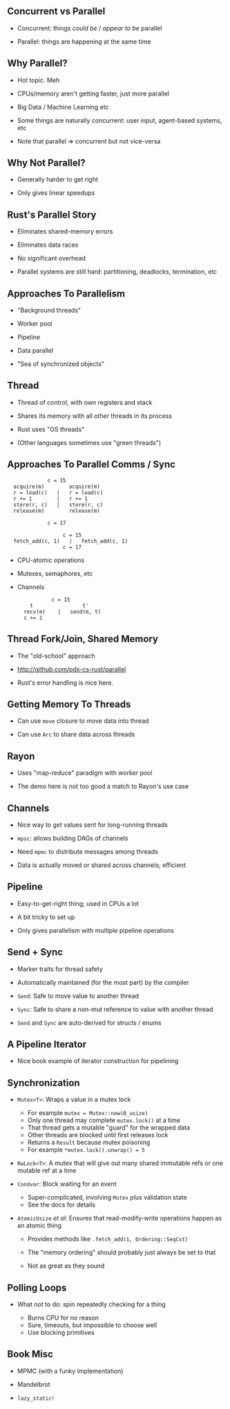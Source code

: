 ## Concurrent vs Parallel

* Concurrent: things *could be* / *appear to be* parallel

* Parallel: things are happening at the same time

## Why Parallel?

* Hot topic. Meh

* CPUs/memory aren't getting faster, just more parallel

* Big Data / Machine Learning etc

* Some things are naturally concurrent: user input,
  agent-based systems, etc

* Note that parallel ⇒ concurrent but not vice-versa

## Why Not Parallel?

* Generally harder to get right

* Only gives linear speedups

## Rust's Parallel Story

* Eliminates shared-memory errors

* Eliminates data races

* No significant overhead

* Parallel systems are still hard: partitioning, deadlocks,
  termination, etc

## Approaches To Parallelism

* "Background threads"

* Worker pool

* Pipeline

* Data parallel

* "Sea of synchronized objects"

## Thread

* Thread of control, with own registers and stack

* Shares its memory with all other threads in its process

* Rust uses "OS threads"

* (Other languages sometimes use "green threads")

## Approaches To Parallel Comms / Sync

                 c = 15
      acquire(m)        acquire(m)
      r = load(c)   |   r = load(c)
      r += 1        |   r += 1
      store(r, c)   |   store(r, c)
      release(m)        release(m)
      
                 c = 17

                      c = 15
      fetch_add(c, 1)   |   fetch_add(c, 1)
                      c = 17

* CPU-atomic operations

* Mutexes, semaphores, etc

* Channels

                 c = 15
          t                t'
        recv(m)    |   send(m, t)
        c += 1

## Thread Fork/Join, Shared Memory

* The "old-school" approach

* <http://github.com/pdx-cs-rust/parallel>

* Rust's error handling is nice here.

## Getting Memory To Threads

* Can use `move` closure to move data into thread

* Can use `Arc` to share data across threads

## Rayon

* Uses "map-reduce" paradigm with worker pool

* The demo here is not too good a match to Rayon's use case

## Channels

* Nice way to get values sent for long-running threads

* `mpsc`: allows building DAGs of channels

* Need `mpmc` to distribute messages among threads

* Data is actually moved or shared across channels;
  efficient

## Pipeline

* Easy-to-get-right thing; used in CPUs a lot

* A bit tricky to set up

* Only gives parallelism with multiple pipeline operations

## Send + Sync

* Marker traits for thread safety

* Automatically maintained (for the most part) by the
  compiler
  
* `Send`: Safe to move value to another thread

* `Sync`: Safe to share a non-mut reference to value with
  another thread

* `Send` and `Sync` are auto-derived for structs / enums

## A Pipeline Iterator

* Nice book example of iterator construction for pipelining

## Synchronization

* `Mutex<T>`: Wraps a value in a mutex lock

  * For example `mutex = Mutex::new(0_usize)`
  * Only one thread may complete `mutex.lock()` at a time
  * That thread gets a mutable "guard" for the wrapped data
  * Other threads are blocked until first releases lock
  * Returns a `Result` because mutex poisoning
  * For example `*mutex.lock().unwrap() = 5`

* `RwLock<T>`: A mutex that will give out many shared
  immutable refs or one mutable ref at a time

* `Condvar`: Block waiting for an event

  * Super-complicated, involving `Mutex` plus validation state
  * See the docs for details

* `AtomicUsize` *et al*: Ensures that read-modify-write
  operations happen as an atomic thing
  
  * Provides methods like `.fetch_add(1, Ordering::SeqCst)`
  
  * The "memory ordering" should probably just always be set
    to that

  * Not as great as they sound
  
## Polling Loops

* What *not* to do: spin repeatedly checking for a thing

    * Burns CPU for no reason
    * Sure, timeouts, but impossible to choose well
    * Use blocking primitives

## Book Misc

* MPMC (with a funky implementation)

* Mandelbrot

* `lazy_static!`
